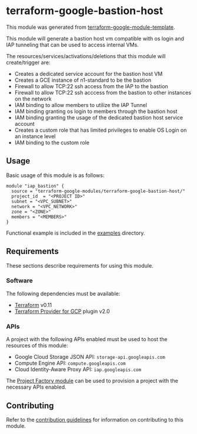 # terraform-google-bastion-host

This module was generated from [terraform-google-module-template](https://github.com/terraform-google-modules/terraform-google-module-template/).

This module will generate a bastion host vm compatible with os login and IAP tunneling that can be used to access internal VMs.

The resources/services/activations/deletions that this module will create/trigger are:

- Creates a dedicated service account for the bastion host VM
- Creates a GCE instance of n1-standard to be the bastion
- Firewall to allow TCP:22 ssh access from the IAP to the bastion
- Firewall to allow TCP:22 ssh acccess from the bastion to other instances on the network
- IAM binding to allow members to utilize the IAP Tunnel
- IAM binding granting os login to members through the bastion host
- IAM binding granting the usage of the dedicated bastion host service account
- Creates a custom role that has limited privileges to enable OS Login on an instance level
- IAM binding to the custom role

## Usage

Basic usage of this module is as follows:

```hcl
module "iap_bastion" {
  source = "terraform-google-modules/terraform-google-bastion-host/"
  project_id  = "<PROJECT ID>"
  subnet = "<VPC_SUBNET>"
  network = "<VPC_NETWORK>"
  zone = "<ZONE>"
  members = "<MEMBERS>"
}
```

Functional example is included in the
[examples](./examples/) directory.

## Requirements

These sections describe requirements for using this module.

### Software

The following dependencies must be available:

- [Terraform][terraform] v0.11
- [Terraform Provider for GCP][terraform-provider-gcp] plugin v2.0

### APIs

A project with the following APIs enabled must be used to host the
resources of this module:

- Google Cloud Storage JSON API: `storage-api.googleapis.com`
- Compute Engine API: `compute.googleapis.com`
- Cloud Identity-Aware Proxy API: `iap.googleapis.com`

The [Project Factory module][project-factory-module] can be used to
provision a project with the necessary APIs enabled.

## Contributing

Refer to the [contribution guidelines](./CONTRIBUTING.md) for
information on contributing to this module.

[iam-module]: https://registry.terraform.io/modules/terraform-google-modules/iam/google
[project-factory-module]: https://registry.terraform.io/modules/terraform-google-modules/project-factory/google
[terraform-provider-gcp]: https://www.terraform.io/docs/providers/google/index.html
[terraform]: https://www.terraform.io/downloads.html
